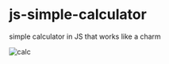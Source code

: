 # js-simple-calculator
simple calculator in JS that works like a charm

![calc](https://user-images.githubusercontent.com/73267302/126849383-3dd68b5c-5ddd-4fa6-8e62-6254e9332d5c.png)
